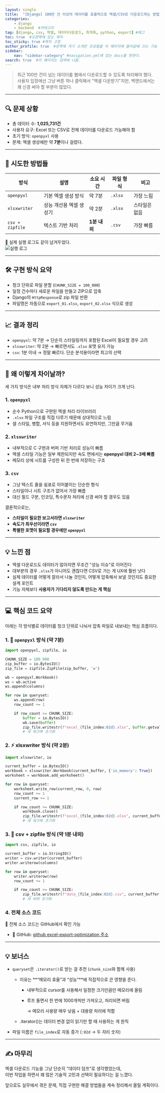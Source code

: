 ```yaml
---
layout: single
title:  "[Django] 100만 건 이상의 데이터를 효율적으로 엑셀/CSV로 다운로드하는 방법"
categories: 
    - django
    - backend  #카테고리
tag: [django, csv, 엑셀, 데이터다운로드, 최적화, python, export] #태그
toc: true  #오른쪽에 있는 목차
toc_sticky: true #목차 고정
author_profile: true  #왼쪽에 자기 소개란 프로필을 이 페이지에 들어갈때 끄는 기능
sidebar:
    nav: "sidebar-category" #navigation.yml에 있는 docs를 뜻한다.
search: true  #이 페이지는 검색에 나옴.
---
```


> 최근 100만 건이 넘는 데이터를 웹에서 다운로드할 수 있도록 처리해야 했다.  
> 사용자 입장에선 그냥 버튼 하나 클릭해서 "엑셀 다운받기"지만, 백엔드에서는 꽤 신경 써야 할 부분이 많았다.

---

## 🔍 문제 상황

- 총 데이터 수: **1,025,731건**
- 사용자 요구: Excel 또는 CSV로 전체 데이터를 다운로드 가능해야 함
- 초기 방식: `openpyxl` 사용
- 문제: 엑셀 생성에만 약 **7분**이나 걸렸다.

---

## 🧪 시도한 방법들

| 방식 | 설명 | 소요 시간 | 파일 형식 | 비고 |
|------|------|------------|-----------|------|
| `openpyxl` | 기본 엑셀 생성 방식 | 약 7분 | `.xlsx` | 가장 느림 |
| `xlsxwriter` | 성능 개선용 엑셀 생성기 | 약 2분 | `.xlsx` | 스타일은 없음 |
| `csv + zipfile` | 텍스트 기반 처리 | **1분 내외** | `.csv` | 가장 빠름 |

📸 실제 실행 로그도 같이 남겨두었다.  
![실행 로그](/assets/images/2025/04/16/result.png)

---

## 🛠 구현 방식 요약

- 청크 단위로 파일 분할 (`CHUNK_SIZE = 100_000`)
- 일정 건수마다 새로운 파일을 만들고 ZIP으로 압축
- Django의 `HttpResponse`로 zip 파일 반환
- 파일명은 자동으로 `export_01.xlsx`, `export_02.xlsx` 식으로 생성

---

## 📈 결과 정리

- `openpyxl`: 약 7분 → 단순히 스타일링까지 포함된 Excel이 필요할 경우 고려
- `xlsxwriter`: 약 2분 → 빠르면서도 `.xlsx` 포맷 유지 가능
- `csv`: 1분 이내 → 정말 빠르다. 단순 분석용이라면 최고의 선택

---

## 🤔 왜 이렇게 차이날까?

세 가지 방식은 내부 처리 방식 자체가 다르다 보니 성능 차이가 크게 난다.

### 1. `openpyxl`
- 순수 Python으로 구현된 엑셀 처리 라이브러리
- `.xlsx` 파일 구조를 직접 다루기 때문에 상대적으로 느림
- 셀 스타일, 병합, 서식 등을 지원하면서도 유연하지만, 그만큼 무거움

### 2. `xlsxwriter`
- 내부적으로 C 구현과 버퍼 기반 처리로 성능이 빠름
- 엑셀 스타일 기능은 일부 제한되지만 속도 면에서는 **openpyxl 대비 2~3배 빠름**
- 메모리 상에 시트를 구성한 뒤 한 번에 저장하는 구조

### 3. `csv`
- 그냥 텍스트 줄을 쉼표로 이어붙이는 단순한 형식
- 스타일이나 시트 구조가 없어서 가장 빠름
- 대신 필드 구분, 인코딩, 특수문자 처리에 신경 써야 할 경우도 있음

결론적으로는,

- **스타일이 필요한 보고서라면 `xlsxwriter`**
- **속도가 최우선이라면 `csv`**
- **특별한 포맷이 필요할 경우에만 `openpyxl`**

---

## 💡 느낀 점

- 엑셀 다운로드도 데이터가 많아지면 무조건 "성능 이슈"로 이어진다
- 대부분의 경우 `.xlsx`가 아니어도 괜찮다면 CSV로 가는 게 UX에 훨씬 낫다
- 실제 데이터를 어떻게 잘라서 나눌 것인지, 어떻게 압축해서 보낼 것인지도 중요한 설계 포인트
- 기능 자체보다 **사용자가 기다리지 않도록 만드는 게 핵심**

---

## 💻 핵심 코드 요약

아래는 각 방식별로 데이터를 청크 단위로 나눠서 압축 파일로 내보내는 핵심 흐름이다.

### 1. 🐢 `openpyxl` 방식 (약 7분)

```python
import openpyxl, zipfile, io

CHUNK_SIZE = 100_000
zip_buffer = io.BytesIO()
zip_file = zipfile.ZipFile(zip_buffer, 'w')

wb = openpyxl.Workbook()
ws = wb.active
ws.append(columns)

for row in queryset:
    ws.append(row)
    row_count += 1

    if row_count >= CHUNK_SIZE:
        buffer = io.BytesIO()
        wb.save(buffer)
        zip_file.writestr(f"excel_{file_index:02d}.xlsx", buffer.getvalue())
        # 새 워크북 초기화
```

### 2. ⚡ xlsxwriter 방식 (약 2분)

```python
import xlsxwriter, io

current_buffer = io.BytesIO()
workbook = xlsxwriter.Workbook(current_buffer, {'in_memory': True})
worksheet = workbook.add_worksheet()

for row in queryset:
    worksheet.write_row(current_row, 0, row)
    row_count += 1
    current_row += 1

    if row_count >= CHUNK_SIZE:
        workbook.close()
        zip_file.writestr(f"excel_{file_index:02d}.xlsx", current_buffer.getvalue())
        # 새 워크북 초기화
```

### 3. 🚀 csv + zipfile 방식 (약 1분 내외)

```python
import csv, zipfile, io

current_buffer = io.StringIO()
writer = csv.writer(current_buffer)
writer.writerow(columns)

for row in queryset:
    writer.writerow(row)
    row_count += 1

    if row_count >= CHUNK_SIZE:
        zip_file.writestr(f"data_{file_index:02d}.csv", current_buffer.getvalue())
        # 새 버퍼 초기화
```

### 4. 전체 소스 코드

📂 전체 소스 코드는 GitHub에서 확인 가능

- 🔗 GitHub: [github excel-export-optimization 주소](https://github.com/woolfie1101/realworld-snippets/tree/main/python/excel-export-optimization)

---

## 💡 보너스

- `queryset`은 `.iterator()`로 받는 걸 추천 (`chunk_size`와 함께 사용)
    - 이유는 **“메모리 효율”과 “성능”**에 직접적으로 큰 영향을 준다.
    
        - 내부적으로 cursor를 사용해서 일정한 크기만큼만 메모리에 올림
        
        - 루프 돌면서 한 번에 1000개씩만 가져오고, 처리되면 버림
    
            → 메모리 사용량 매우 낮음 + 대용량 처리에 적합

    - .iterator()는 데이터 변경 없이 읽기만 할 때 사용하는 게 원칙

- 파일 이름은 `file_index`로 자동 증가 (`:02d` → 두 자리 숫자)

---

## ✍️ 마무리

엑셀 다운로드 기능을 그냥 단순히 “데이터 덤프”로 생각했었는데,  
이번 작업을 하면서 꽤 많은 기술적 고민과 선택이 필요하다는 걸 느꼈다.  

앞으로도 실무에서 겪은 문제, 직접 구현한 해결 방법들을 계속 정리해서 올릴 계획이다.  